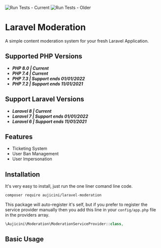 ![Run Tests - Current](https://github.com/Aujicini/laravel-moderation/workflows/Run%20Tests%20-%20Current/badge.svg)
![Run Tests - Older](https://github.com/Aujicini/laravel-moderation/workflows/Run%20Tests%20-%20Older/badge.svg)

# Laravel Moderation

A simple content moderation system for your fresh Laravel Application.

## Supported PHP Versions

- <i><b>PHP 8.0 | Current</b></i>
- <i><b>PHP 7.4 | Current</b></i>
- <i><b>PHP 7.3 | Support ends 01/01/2022</b></i>
- <i><b>PHP 7.2 | Support ends 11/01/2021</b></i>

## Support Laravel Versions

- <i><b>Laravel 8 | Current</b></i>
- <i><b>Laravel 7 | Support ends 01/01/2022</b></i>
- <i><b>Laravel 6 | Support ends 11/01/2021</b></i>

## Features

- Ticketing System
- User Ban Management
- User Impersonation

## Installation

It's very easy to install, just run the one liner comand line code.

```sh
composer require aujicini/laravel-moderation
```

This package will auto-register it's self, but if you prefer to register the service provider manually then you add this line in your `config/app.php` file in the providers array.

```php
\Aujicini\Moderation\ModerationServiceProvider::class,
```

## Basic Usage
